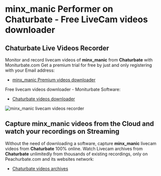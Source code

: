 # minx_manic Performer on Chaturbate - Free LiveCam videos downloader

## Chaturbate Live Videos Recorder

Monitor and record livecam videos of **minx_manic** from **Chaturbate** with Moniturbate.com
Get a premium trial for free by just and only registering with your Email address:
* [minx_manic Premium videos downloader](https://moniturbate.com/request-demo-licence-key.html)

Free livecam videos downloader - Moniturbate Software:
* [Chaturbate videos downloader](https://moniturbate.com/moniturbate-download-software.html)

![minx_manic livecam videos recorder](https://peachurnet.com/templates/moniturbate-software.png)


## Capture minx_manic videos from the Cloud and watch your recordings on Streaming

Without the need of downloading a software, capture **minx_manic** livecam videos from **Chaturbate** 100% online.
Watch Livecam archives from **Chaturbate** unlimitedly from thousands of existing recordings, only on Peachurbate.com and its websites network:
* [Chaturbate videos archives](https://peachurnet.com/)
